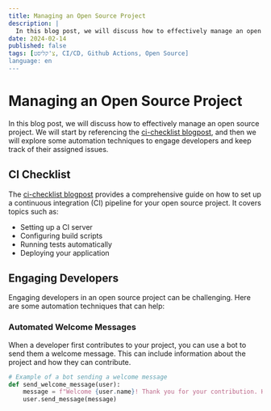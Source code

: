 ```yaml
---
title: Managing an Open Source Project
description: |
  In this blog post, we will discuss how to effectively manage an open source project. We will start by referencing the ci-checklist blogpost, and then we will explore some automation techniques to engage developers and keep track of their assigned issues.
date: 2024-02-14
published: false
tags: [צ'קליסט, CI/CD, Github Actions, Open Source]
language: en
---
```


# Managing an Open Source Project

In this blog post, we will discuss how to effectively manage an open source project. We will start by referencing the [ci-checklist blogpost](link-to-ci-checklist-blogpost), and then we will explore some automation techniques to engage developers and keep track of their assigned issues.

## CI Checklist

The [ci-checklist blogpost](link-to-ci-checklist-blogpost) provides a comprehensive guide on how to set up a continuous integration (CI) pipeline for your open source project. It covers topics such as:

- Setting up a CI server
- Configuring build scripts
- Running tests automatically
- Deploying your application

## Engaging Developers

Engaging developers in an open source project can be challenging. Here are some automation techniques that can help:

### Automated Welcome Messages

When a developer first contributes to your project, you can use a bot to send them a welcome message. This can include information about the project and how they can contribute.

```python
# Example of a bot sending a welcome message
def send_welcome_message(user):
    message = f"Welcome {user.name}! Thank you for your contribution. Here's how you can help..."
    user.send_message(message)
```
